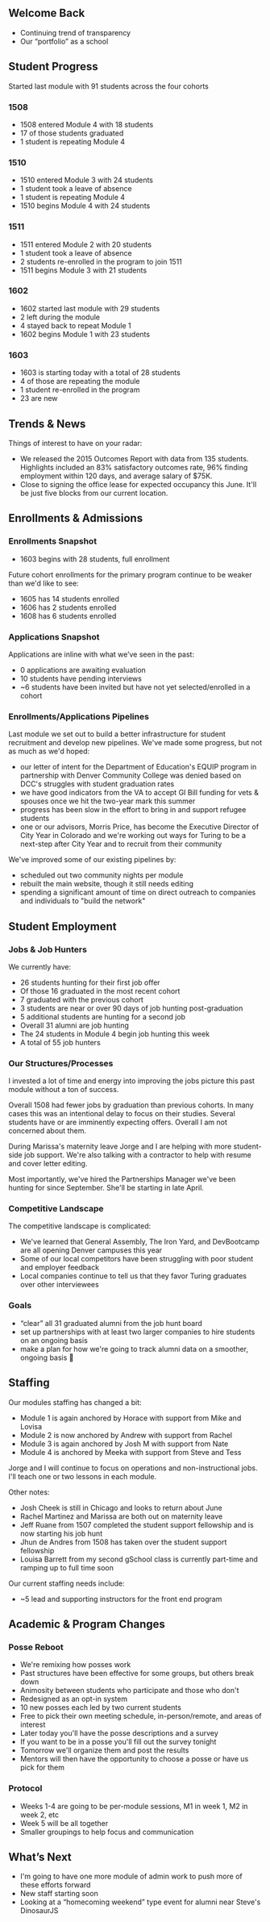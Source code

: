 ## Welcome Back

* Continuing trend of transparency
* Our “portfolio” as a school

## Student Progress

Started last module with 91 students across the four cohorts

### 1508

* 1508 entered Module 4 with 18 students
* 17 of those students graduated
* 1 student is repeating Module 4

### 1510

* 1510 entered Module 3 with 24 students
* 1 student took a leave of absence
* 1 student is repeating Module 4
* 1510 begins Module 4 with 24 students

### 1511

* 1511 entered Module 2 with 20 students
* 1 student took a leave of absence
* 2 students re-enrolled in the program to join 1511
* 1511 begins Module 3 with 21 students

### 1602

* 1602 started last module with 29 students
* 2 left during the module
* 4 stayed back to repeat Module 1
* 1602 begins Module 1 with 23 students

### 1603

* 1603 is starting today with a total of 28 students
* 4 of those are repeating the module
* 1 student re-enrolled in the program
* 23 are new

## Trends & News

Things of interest to have on your radar:

* We released the 2015 Outcomes Report with data from 135 students. Highlights included an 83% satisfactory outcomes rate, 96% finding employment within 120 days, and average salary of $75K.
* Close to signing the office lease for expected occupancy this June. It'll be just five blocks from our current location.

## Enrollments & Admissions

### Enrollments Snapshot

* 1603 begins with 28 students, full enrollment

Future cohort enrollments for the primary program continue to be weaker than we'd like to see:

* 1605 has 14 students enrolled
* 1606 has 2 students enrolled
* 1608 has 6 students enrolled

### Applications Snapshot

Applications are inline with what we’ve seen in the past:

* 0 applications are awaiting evaluation
* 10 students have pending interviews
* ~6 students have been invited but have not yet selected/enrolled in a cohort

### Enrollments/Applications Pipelines

Last module we set out to build a better infrastructure for student recruitment and
develop new pipelines. We've made some progress, but not as much as we'd hoped:

* our letter of intent for the Department of Education's EQUIP program in partnership
with Denver Community College was denied based on DCC's struggles with student graduation rates
* we have good indicators from the VA to accept GI Bill funding for vets & spouses once we hit the two-year mark this summer
* progress has been slow in the effort to bring in and support refugee students
* one or our advisors, Morris Price, has become the Executive Director of City Year in Colorado and we're working out ways for Turing to be a next-step after City Year and to recruit from their community

We've improved some of our existing pipelines by:

* scheduled out two community nights per module
* rebuilt the main website, though it still needs editing
* spending a significant amount of time on direct outreach to companies and individuals to "build the network"

## Student Employment

### Jobs & Job Hunters

We currently have:

* 26 students hunting for their first job offer
* Of those 16 graduated in the most recent cohort
* 7 graduated with the previous cohort
* 3 students are near or over 90 days of job hunting post-graduation
* 5 additional students are hunting for a second job
* Overall 31 alumni are job hunting
* The 24 students in Module 4 begin job hunting this week
* A total of 55 job hunters

### Our Structures/Processes

I invested a lot of time and energy into improving the jobs picture this past module
without a ton of success.

Overall 1508 had fewer jobs by graduation than previous cohorts. In many cases
this was an intentional delay to focus on their studies. Several students have
or are imminently expecting offers. Overall I am not concerned about them.

During Marissa's maternity leave Jorge and I are helping with more student-side
job support. We're also talking with a contractor to help with resume and cover
letter editing.

Most importantly, we've hired the Partnerships Manager we've been hunting for since
September. She'll be starting in late April.

### Competitive Landscape

The competitive landscape is complicated:

* We've learned that General Assembly, The Iron Yard, and DevBootcamp are all opening
Denver campuses this year
* Some of our local competitors have been struggling with poor student and employer feedback
* Local companies continue to tell us that they favor Turing graduates over other interviewees

### Goals

* “clear” all 31 graduated alumni from the job hunt board
* set up partnerships with at least two larger companies to hire students on an ongoing basis
* make a plan for how we're going to track alumni data on a smoother, ongoing basis

## Staffing

Our modules staffing has changed a bit:

* Module 1 is again anchored by Horace with support from Mike and Lovisa
* Module 2 is now anchored by Andrew with support from Rachel
* Module 3 is again anchored by Josh M with support from Nate
* Module 4 is anchored by Meeka with support from Steve and Tess

Jorge and I will continue to focus on operations and non-instructional jobs.
I'll teach one or two lessons in each module.

Other notes:

* Josh Cheek is still in Chicago and looks to return about June
* Rachel Martinez and Marissa are both out on maternity leave
* Jeff Ruane from 1507 completed the student support fellowship and is now starting his job hunt
* Jhun de Andres from 1508 has taken over the student support fellowship
* Louisa Barrett from my second gSchool class is currently part-time and ramping up to full time soon

Our current staffing needs include:

* ~5 lead and supporting instructors for the front end program

## Academic & Program Changes

### Posse Reboot

* We're remixing how posses work
* Past structures have been effective for some groups, but others break down
* Animosity between students who participate and those who don't
* Redesigned as an opt-in system
* 10 new posses each led by two current students
* Free to pick their own meeting schedule, in-person/remote, and areas of interest
* Later today you'll have the posse descriptions and a survey
* If you want to be in a posse you'll fill out the survey tonight
* Tomorrow we'll organize them and post the results
* Mentors will then have the opportunity to choose a posse or have us pick for them

### Protocol

* Weeks 1-4 are going to be per-module sessions, M1 in week 1, M2 in week 2, etc
* Week 5 will be all together
* Smaller groupings to help focus and communication

## What’s Next

* I'm going to have one more module of admin work to push more of these efforts forward
* New staff starting soon
* Looking at a “homecoming weekend” type event for alumni near Steve's DinosaurJS
